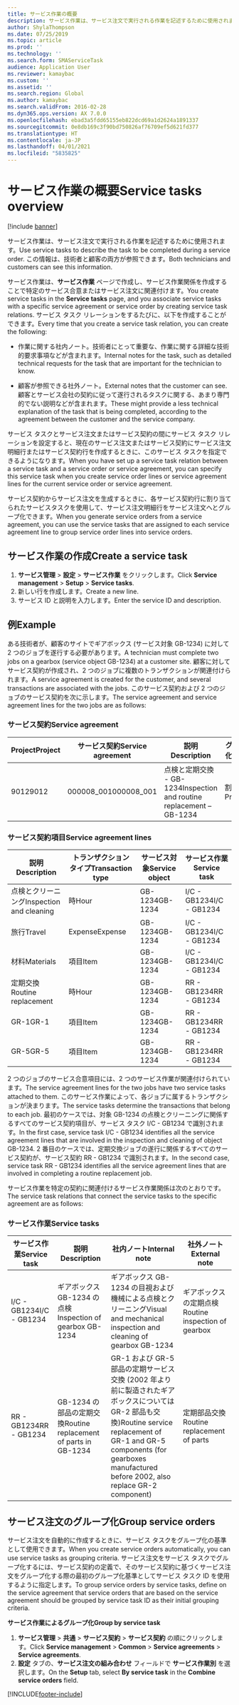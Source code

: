 ```yaml
---
title: サービス作業の概要
description: サービス作業は、サービス注文で実行される作業を記述するために使用されます。 この情報は、技術者と顧客の両方が参照できます。
author: ShylaThompson
ms.date: 07/25/2019
ms.topic: article
ms.prod: ''
ms.technology: ''
ms.search.form: SMAServiceTask
audience: Application User
ms.reviewer: kamaybac
ms.custom: ''
ms.assetid: ''
ms.search.region: Global
ms.author: kamaybac
ms.search.validFrom: 2016-02-28
ms.dyn365.ops.version: AX 7.0.0
ms.openlocfilehash: ebad3a5fdd65155eb822dcd69a1d2624a1891337
ms.sourcegitcommit: 0e8db169c3f90bd750826af76709ef5d621fd377
ms.translationtype: HT
ms.contentlocale: ja-JP
ms.lasthandoff: 04/01/2021
ms.locfileid: "5835825"
---
```

# <a name="service-tasks-overview"></a><span data-ttu-id="46a5b-104">サービス作業の概要</span><span class="sxs-lookup"><span data-stu-id="46a5b-104">Service tasks overview</span></span>

[!include [banner](../includes/banner.md)]

<span data-ttu-id="46a5b-105">サービス作業は、サービス注文で実行される作業を記述するために使用されます。</span><span class="sxs-lookup"><span data-stu-id="46a5b-105">Use service tasks to describe the task to be completed during a service order.</span></span>
<span data-ttu-id="46a5b-106">この情報は、技術者と顧客の両方が参照できます。</span><span class="sxs-lookup"><span data-stu-id="46a5b-106">Both technicians and customers can see this information.</span></span>

<span data-ttu-id="46a5b-107">サービス作業は、**サービス作業** ページで作成し、サービス作業関係を作成することで特定のサービス合意またはサービス注文に関連付けます。</span><span class="sxs-lookup"><span data-stu-id="46a5b-107">You create service tasks in the **Service tasks** page, and you associate service tasks with a specific service agreement or service order by creating service task relations.</span></span> <span data-ttu-id="46a5b-108">サービス タスク リレーションをするたびに、以下を作成することができます。</span><span class="sxs-lookup"><span data-stu-id="46a5b-108">Every time that you create a service task relation, you can create the following:</span></span>

-  <span data-ttu-id="46a5b-109">作業に関する社内ノート。技術者にとって重要な、作業に関する詳細な技術的要求事項などが含まれます。</span><span class="sxs-lookup"><span data-stu-id="46a5b-109">Internal notes for the task, such as detailed technical requests for the task that are important for the technician to know.</span></span>

-  <span data-ttu-id="46a5b-110">顧客が参照できる社外ノート。</span><span class="sxs-lookup"><span data-stu-id="46a5b-110">External notes that the customer can see.</span></span> <span data-ttu-id="46a5b-111">顧客とサービス会社の契約に従って遂行されるタスクに関する、あまり専門的でない説明などが含まれます。</span><span class="sxs-lookup"><span data-stu-id="46a5b-111">These might provide a less technical explanation of the task that is being completed, according to the agreement between the customer and the service company.</span></span>

<span data-ttu-id="46a5b-112">サービス タスクとサービス注文またはサービス契約の間にサービス タスク リレーションを設定すると、現在のサービス注文またはサービス契約にサービス注文明細行またはサービス契約行を作成するときに、このサービス タスクを指定できるようになります。</span><span class="sxs-lookup"><span data-stu-id="46a5b-112">When you have set up a service task relation between a service task and a service order or service agreement, you can specify this service task when you create service order lines or service agreement lines for the current service order or service agreement.</span></span>

<span data-ttu-id="46a5b-113">サービス契約からサービス注文を生成するときに、各サービス契約行に割り当てられたサービスタスクを使用して、サービス注文明細行をサービス注文へとグループ化できます。</span><span class="sxs-lookup"><span data-stu-id="46a5b-113">When you generate service orders from a service agreement, you can use the service tasks that are assigned to each service agreement line to group service order lines into service orders.</span></span>

## <a name="create-a-service-task"></a><span data-ttu-id="46a5b-114">サービス作業の作成</span><span class="sxs-lookup"><span data-stu-id="46a5b-114">Create a service task</span></span>

1. <span data-ttu-id="46a5b-115">**サービス管理** \> **設定** \> **サービス作業** をクリックします。</span><span class="sxs-lookup"><span data-stu-id="46a5b-115">Click **Service management** \> **Setup** \> **Service tasks**.</span></span>
2. <span data-ttu-id="46a5b-116">新しい行を作成します。</span><span class="sxs-lookup"><span data-stu-id="46a5b-116">Create a new line.</span></span>
3. <span data-ttu-id="46a5b-117">サービス ID と説明を入力します。</span><span class="sxs-lookup"><span data-stu-id="46a5b-117">Enter the service ID and description.</span></span>

## <a name="example"></a><span data-ttu-id="46a5b-118">例</span><span class="sxs-lookup"><span data-stu-id="46a5b-118">Example</span></span>

<span data-ttu-id="46a5b-119">ある技術者が、顧客のサイトでギアボックス (サービス対象 GB-1234) に対して 2 つのジョブを遂行する必要があります。</span><span class="sxs-lookup"><span data-stu-id="46a5b-119">A technician must complete two jobs on a gearbox (service object GB-1234) at a customer site.</span></span> <span data-ttu-id="46a5b-120">顧客に対してサービス契約が作成され、2 つのジョブに複数のトランザクションが関連付けられます。</span><span class="sxs-lookup"><span data-stu-id="46a5b-120">A service agreement is created for the customer, and several transactions are associated with the jobs.</span></span> <span data-ttu-id="46a5b-121">このサービス契約および 2 つのジョブのサービス契約を次に示します。</span><span class="sxs-lookup"><span data-stu-id="46a5b-121">The service agreement and service agreement lines for the two jobs are as follows:</span></span>

### <a name="service-agreement"></a><span data-ttu-id="46a5b-122">サービス契約</span><span class="sxs-lookup"><span data-stu-id="46a5b-122">Service agreement</span></span>

| <span data-ttu-id="46a5b-123">Project</span><span class="sxs-lookup"><span data-stu-id="46a5b-123">Project</span></span> | <span data-ttu-id="46a5b-124">サービス契約</span><span class="sxs-lookup"><span data-stu-id="46a5b-124">Service agreement</span></span> | <span data-ttu-id="46a5b-125">説明</span><span class="sxs-lookup"><span data-stu-id="46a5b-125">Description</span></span>                                  | <span data-ttu-id="46a5b-126">グループ化</span><span class="sxs-lookup"><span data-stu-id="46a5b-126">Group</span></span>   |
|---------|-------------------|----------------------------------------------|---------|
| <span data-ttu-id="46a5b-127">9012</span><span class="sxs-lookup"><span data-stu-id="46a5b-127">9012</span></span>    | <span data-ttu-id="46a5b-128">000008\_001</span><span class="sxs-lookup"><span data-stu-id="46a5b-128">000008\_001</span></span>       | <span data-ttu-id="46a5b-129">点検と定期交換 - GB-1234</span><span class="sxs-lookup"><span data-stu-id="46a5b-129">Inspection and routine replacement – GB-1234</span></span> | <span data-ttu-id="46a5b-130">割増給与</span><span class="sxs-lookup"><span data-stu-id="46a5b-130">Premium</span></span> |

### <a name="service-agreement-lines"></a><span data-ttu-id="46a5b-131">サービス契約項目</span><span class="sxs-lookup"><span data-stu-id="46a5b-131">Service agreement lines</span></span>

| <span data-ttu-id="46a5b-132">説明</span><span class="sxs-lookup"><span data-stu-id="46a5b-132">Description</span></span>             | <span data-ttu-id="46a5b-133">トランザクション タイプ</span><span class="sxs-lookup"><span data-stu-id="46a5b-133">Transaction type</span></span> | <span data-ttu-id="46a5b-134">サービス対象</span><span class="sxs-lookup"><span data-stu-id="46a5b-134">Service object</span></span> | <span data-ttu-id="46a5b-135">サービス作業</span><span class="sxs-lookup"><span data-stu-id="46a5b-135">Service task</span></span> |
|-------------------------|------------------|----------------|--------------|
| <span data-ttu-id="46a5b-136">点検とクリーニング</span><span class="sxs-lookup"><span data-stu-id="46a5b-136">Inspection and cleaning</span></span> | <span data-ttu-id="46a5b-137">時</span><span class="sxs-lookup"><span data-stu-id="46a5b-137">Hour</span></span>             | <span data-ttu-id="46a5b-138">GB-1234</span><span class="sxs-lookup"><span data-stu-id="46a5b-138">GB-1234</span></span>        | <span data-ttu-id="46a5b-139">I/C - GB1234</span><span class="sxs-lookup"><span data-stu-id="46a5b-139">I/C - GB1234</span></span> |
| <span data-ttu-id="46a5b-140">旅行</span><span class="sxs-lookup"><span data-stu-id="46a5b-140">Travel</span></span>                  | <span data-ttu-id="46a5b-141">Expense</span><span class="sxs-lookup"><span data-stu-id="46a5b-141">Expense</span></span>          | <span data-ttu-id="46a5b-142">GB-1234</span><span class="sxs-lookup"><span data-stu-id="46a5b-142">GB-1234</span></span>        | <span data-ttu-id="46a5b-143">I/C - GB1234</span><span class="sxs-lookup"><span data-stu-id="46a5b-143">I/C - GB1234</span></span> |
| <span data-ttu-id="46a5b-144">材料</span><span class="sxs-lookup"><span data-stu-id="46a5b-144">Materials</span></span>               | <span data-ttu-id="46a5b-145">項目</span><span class="sxs-lookup"><span data-stu-id="46a5b-145">Item</span></span>             | <span data-ttu-id="46a5b-146">GB-1234</span><span class="sxs-lookup"><span data-stu-id="46a5b-146">GB-1234</span></span>        | <span data-ttu-id="46a5b-147">I/C - GB1234</span><span class="sxs-lookup"><span data-stu-id="46a5b-147">I/C - GB1234</span></span> |
| <span data-ttu-id="46a5b-148">定期交換</span><span class="sxs-lookup"><span data-stu-id="46a5b-148">Routine replacement</span></span>     | <span data-ttu-id="46a5b-149">時</span><span class="sxs-lookup"><span data-stu-id="46a5b-149">Hour</span></span>             | <span data-ttu-id="46a5b-150">GB-1234</span><span class="sxs-lookup"><span data-stu-id="46a5b-150">GB-1234</span></span>        | <span data-ttu-id="46a5b-151">RR - GB1234</span><span class="sxs-lookup"><span data-stu-id="46a5b-151">RR - GB1234</span></span>  |
| <span data-ttu-id="46a5b-152">GR-1</span><span class="sxs-lookup"><span data-stu-id="46a5b-152">GR-1</span></span>                    | <span data-ttu-id="46a5b-153">項目</span><span class="sxs-lookup"><span data-stu-id="46a5b-153">Item</span></span>             | <span data-ttu-id="46a5b-154">GB-1234</span><span class="sxs-lookup"><span data-stu-id="46a5b-154">GB-1234</span></span>        | <span data-ttu-id="46a5b-155">RR - GB1234</span><span class="sxs-lookup"><span data-stu-id="46a5b-155">RR - GB1234</span></span>  |
| <span data-ttu-id="46a5b-156">GR-5</span><span class="sxs-lookup"><span data-stu-id="46a5b-156">GR-5</span></span>                    | <span data-ttu-id="46a5b-157">項目</span><span class="sxs-lookup"><span data-stu-id="46a5b-157">Item</span></span>             | <span data-ttu-id="46a5b-158">GB-1234</span><span class="sxs-lookup"><span data-stu-id="46a5b-158">GB-1234</span></span>        | <span data-ttu-id="46a5b-159">RR - GB1234</span><span class="sxs-lookup"><span data-stu-id="46a5b-159">RR - GB1234</span></span>  |

<span data-ttu-id="46a5b-160">2 つのジョブのサービス合意項目には、2 つのサービス作業が関連付けられています。</span><span class="sxs-lookup"><span data-stu-id="46a5b-160">The service agreement lines for the two jobs have two service tasks attached to them.</span></span> <span data-ttu-id="46a5b-161">このサービス作業によって、各ジョブに属するトランザクションが決まります。</span><span class="sxs-lookup"><span data-stu-id="46a5b-161">The service tasks determine the transactions that belong to each job.</span></span> <span data-ttu-id="46a5b-162">最初のケースでは、対象 GB-1234 の点検とクリーニングに関係するすべてのサービス契約項目が、サービス タスク I/C - GB1234 で識別されます。</span><span class="sxs-lookup"><span data-stu-id="46a5b-162">In the first case, service task I/C - GB1234 identifies all the service agreement lines that are involved in the inspection and cleaning of object GB-1234.</span></span> <span data-ttu-id="46a5b-163">2 番目のケースでは、定期交換ジョブの遂行に関係するすべてのサービス契約が、サービス契約 RR - GB1234 で識別されます。</span><span class="sxs-lookup"><span data-stu-id="46a5b-163">In the second case, service task RR - GB1234 identifies all the service agreement lines that are involved in completing a routine replacement job.</span></span>

<span data-ttu-id="46a5b-164">サービス作業を特定の契約に関連付けるサービス作業関係は次のとおりです。</span><span class="sxs-lookup"><span data-stu-id="46a5b-164">The service task relations that connect the service tasks to the specific agreement are as follows:</span></span>

### <a name="service-tasks"></a><span data-ttu-id="46a5b-165">サービス作業</span><span class="sxs-lookup"><span data-stu-id="46a5b-165">Service tasks</span></span>

| <span data-ttu-id="46a5b-166">サービス作業</span><span class="sxs-lookup"><span data-stu-id="46a5b-166">Service task</span></span> | <span data-ttu-id="46a5b-167">説明</span><span class="sxs-lookup"><span data-stu-id="46a5b-167">Description</span></span>                             | <span data-ttu-id="46a5b-168">社内ノート</span><span class="sxs-lookup"><span data-stu-id="46a5b-168">Internal note</span></span>                                                                                                                 | <span data-ttu-id="46a5b-169">社外ノート</span><span class="sxs-lookup"><span data-stu-id="46a5b-169">External note</span></span>                 |
|--------------|-----------------------------------------|-------------------------------------------------------------------------------------------------------------------------------|-------------------------------|
| <span data-ttu-id="46a5b-170">I/C - GB1234</span><span class="sxs-lookup"><span data-stu-id="46a5b-170">I/C - GB1234</span></span> | <span data-ttu-id="46a5b-171">ギアボックス GB-1234 の点検</span><span class="sxs-lookup"><span data-stu-id="46a5b-171">Inspection of gearbox GB-1234</span></span>           | <span data-ttu-id="46a5b-172">ギアボックス GB-1234 の目視および機械による点検とクリーニング</span><span class="sxs-lookup"><span data-stu-id="46a5b-172">Visual and mechanical inspection and cleaning of gearbox GB-1234</span></span>                                                              | <span data-ttu-id="46a5b-173">ギアボックスの定期点検</span><span class="sxs-lookup"><span data-stu-id="46a5b-173">Routine inspection of gearbox</span></span> |
| <span data-ttu-id="46a5b-174">RR - GB1234</span><span class="sxs-lookup"><span data-stu-id="46a5b-174">RR - GB1234</span></span>  | <span data-ttu-id="46a5b-175">GB-1234 の部品の定期交換</span><span class="sxs-lookup"><span data-stu-id="46a5b-175">Routine replacement of parts in GB-1234</span></span> | <span data-ttu-id="46a5b-176">GR-1 および GR-5 部品の定期サービス交換 (2002 年より前に製造されたギアボックスについては GR-2 部品も交換)</span><span class="sxs-lookup"><span data-stu-id="46a5b-176">Routine service replacement of GR-1 and GR-5 components (for gearboxes manufactured before 2002, also replace GR-2 component)</span></span> | <span data-ttu-id="46a5b-177">定期部品交換</span><span class="sxs-lookup"><span data-stu-id="46a5b-177">Routine replacement of parts</span></span>  |

## <a name="group-service-orders"></a><span data-ttu-id="46a5b-178">サービス注文のグループ化</span><span class="sxs-lookup"><span data-stu-id="46a5b-178">Group service orders</span></span>

<span data-ttu-id="46a5b-179">サービス注文を自動的に作成するときに、サービス タスクをグループ化の基準として使用できます。</span><span class="sxs-lookup"><span data-stu-id="46a5b-179">When you create service orders automatically, you can use service tasks as grouping criteria.</span></span> <span data-ttu-id="46a5b-180">サービス注文をサービス タスクでグループ化するには、サービス契約の定義で、そのサービス契約に基づくサービス注文をグループ化する際の最初のグループ化基準としてサービス タスク ID を使用するように指定します。</span><span class="sxs-lookup"><span data-stu-id="46a5b-180">To group service orders by service tasks, define on the service agreement that service orders that are based on the service agreement should be grouped by service task ID as their initial grouping criteria.</span></span>

<span data-ttu-id="46a5b-181">**サービス作業によるグループ化**</span><span class="sxs-lookup"><span data-stu-id="46a5b-181">**Group by service task**</span></span>

1. <span data-ttu-id="46a5b-182">**サービス管理** \> **共通** \> **サービス契約** \> **サービス契約** の順にクリックします。</span><span class="sxs-lookup"><span data-stu-id="46a5b-182">Click **Service management** \> **Common** \> **Service agreements** \> **Service agreements**.</span></span>
2. <span data-ttu-id="46a5b-183">**設定** タブの、**サービス注文の組み合わせ** フィールドで **サービス作業別** を選択します。</span><span class="sxs-lookup"><span data-stu-id="46a5b-183">On the **Setup** tab, select **By service task** in the **Combine service orders** field.</span></span>




[!INCLUDE[footer-include](../../includes/footer-banner.md)]